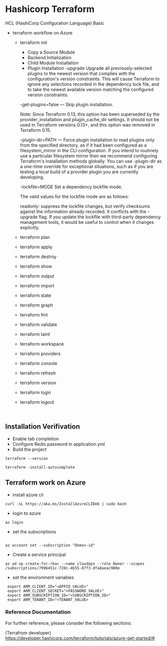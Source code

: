 # Hashicorp Terraform

HCL (HashiCorp Configuration Language) Basic

- terraform workflow on Azure
   - terraform init
       * Copy a Source Module
       * Backend Initialization
       * Child Module Installation
       * Plugin Installation
         -upgrade Upgrade all previously-selected plugins to the newest version that complies with the configuration's version constraints. This will cause Terraform to ignore any selections recorded in the dependency lock file, and to take the newest available version matching the configured version constraints.

        -get-plugins=false — Skip plugin installation.

        Note: Since Terraform 0.13, this option has been superseded by the provider_installation and plugin_cache_dir settings. It should not be used in Terraform versions 0.13+, and this option was removed in Terraform 0.15.

        -plugin-dir=PATH — Force plugin installation to read plugins only from the specified directory, as if it had been configured as a filesystem_mirror in the CLI configuration. If you intend to routinely use a particular filesystem mirror then we recommend configuring Terraform's installation methods globally. You can use -plugin-dir as a one-time override for exceptional situations, such as if you are testing a local build of a provider plugin you are currently developing.

        -lockfile=MODE Set a dependency lockfile mode.

        The valid values for the lockfile mode are as follows:

        readonly: suppress the lockfile changes, but verify checksums against the information already recorded. It conflicts with the -upgrade flag. If you update the lockfile with third-party dependency management tools, it would be useful to control when it changes explicitly.
        
   - terraform plan
   - terraform apply
   - terraform destroy
   - terraform show
   - terraform output
   - terraform import
   - terraform state
   - terraform graph
   - terraform fmt
   - terraform validate
   - terraform taint
   - terraform workspace
   - terraform providers
   - terraform console
   - terraform refresh
   - terraform version
   - terraform login
   - terraform logout

```


```



## Installation Verifivation



- Enable tab completion
- Configure Redis password in application.yml
- Build the project  
```
terraform --version

terraform -install-autocomplete

```

## Terraform work on Azure

- install azure cli

```
curl -sL https://aka.ms/InstallAzureCLIDeb | sudo bash

```

- login to azure

```
az login

```

- set the subscriptions

```

az account set --subscription "Demos-id"

```

- Create a service principal

```
az ad sp create-for-rbac --name cloudops --role Owner --scopes /subscriptions/7996451c-728c-4b55-87f3-dfa8aeac980e

```
- set the environment variables

```
 export ARM_CLIENT_ID="<APPID_VALUE>"
 export ARM_CLIENT_SECRET="<PASSWORD_VALUE>"
 export ARM_SUBSCRIPTION_ID="<SUBSCRIPTION_ID>"
 export ARM_TENANT_ID="<TENANT_VALUE>

```


### Reference Documentation

 
For further reference, please consider the following sections:

(Terrafrom developer) https://developer.hashicorp.com/terraform/tutorials/azure-get-started/# 